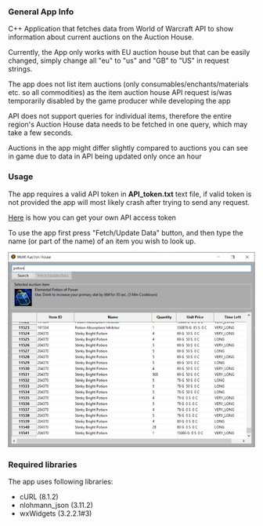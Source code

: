 ### General App Info
C++ Application that fetches data from World of Warcraft API to show information
about current auctions on the Auction House.

Currently, the App only works with EU auction house
but that can be easily changed, simply change all "eu" to "us" and "GB" to "US"
in request strings.

The app does not list item auctions (only consumables/enchants/materials etc. so all commodities)
as the item auction house API request is/was temporarily 
disabled by the game producer while developing the app

API does not support queries for individual items, therefore the entire
region's Auction House data needs to be fetched in one query, 
which may take a few seconds.

Auctions in the app might differ slightly compared to auctions
you can see in game due to data in API being updated only once an hour

### Usage

The app requires a valid API token in **API_token.txt** text file,
if valid token is not provided the app will most likely crash after
trying to send any request.

[Here](https://develop.battle.net/documentation/guides/getting-started) is how you can get your own API access token

To use the app first press "Fetch/Update Data" button, and then type the name
(or part of the name) of an item you wish to look up.

![](example.png)

### Required libraries

The app uses following libraries:
* cURL (8.1.2)
* nlohmann_json (3.11.2)
* wxWidgets (3.2.2.1#3)